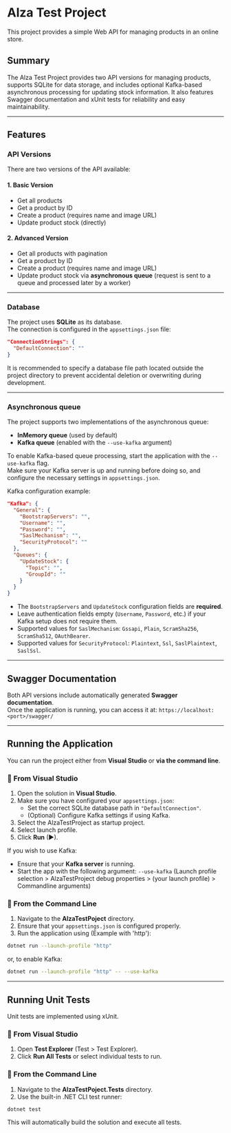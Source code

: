 ﻿# Alza Test Project

This project provides a simple Web API for managing products in an online store.

## Summary

The Alza Test Project provides two API versions for managing products, supports SQLite for data storage, and includes optional Kafka-based asynchronous processing for updating stock information.
It also features Swagger documentation and xUnit tests for reliability and easy maintainability.

---

## Features

### API Versions

There are two versions of the API available:

#### 1. Basic Version

- Get all products
- Get a product by ID
- Create a product (requires name and image URL)
- Update product stock (directly)

#### 2. Advanced Version

- Get all products with pagination
- Get a product by ID
- Create a product (requires name and image URL)
- Update product stock via **asynchronous queue** (request is sent to a queue and processed later by a worker)

---

### Database

The project uses **SQLite** as its database.  
The connection is configured in the `appsettings.json` file:

```json
"ConnectionStrings": {
  "DefaultConnection": ""
}
```

It is recommended to specify a database file path located outside the project directory to prevent accidental deletion or overwriting during development.

---

### Asynchronous queue

The project supports two implementations of the asynchronous queue:

- **InMemory queue** (used by default)
- **Kafka queue** (enabled with the `--use-kafka` argument)

To enable Kafka-based queue processing, start the application with the `--use-kafka` flag.  
Make sure your Kafka server is up and running before doing so, and configure the necessary settings in `appsettings.json`.

Kafka configuration example:

```json
"Kafka": {
  "General": {
    "BootstrapServers": "", 
    "Username": "", 
    "Password": "", 
    "SaslMechanism": "", 
    "SecurityProtocol": ""
  },
  "Queues": {
    "UpdateStock": {
      "Topic": "", 
      "GroupId": ""
    }
  }
}
```
- The `BootstrapServers` and `UpdateStock` configuration fields are **required**.  
- Leave authentication fields empty (`Username`, `Password`, etc.) if your Kafka setup does not require them.  
- Supported values for `SaslMechanism`: `Gssapi`, `Plain`, `ScramSha256`, `ScramSha512`, `OAuthBearer`.  
- Supported values for `SecurityProtocol`: `Plaintext`, `Ssl`, `SaslPlaintext`, `SaslSsl`.

---

## Swagger Documentation

Both API versions include automatically generated **Swagger documentation**.  
Once the application is running, you can access it at: ``` https://localhost:<port>/swagger/ ```

---

## Running the Application

You can run the project either from **Visual Studio** or **via the command line**.

### 🔹 From Visual Studio

1. Open the solution in **Visual Studio**.  
2. Make sure you have configured your `appsettings.json`:
   - Set the correct SQLite database path in `"DefaultConnection"`.
   - (Optional) Configure Kafka settings if using Kafka.
3. Select the AlzaTestProject as startup project.
4. Select launch profile.
5. Click **Run** (▶).

If you wish to use Kafka:

- Ensure that your **Kafka server** is running.
- Start the app with the following argument: ``` --use-kafka ``` (Launch profile selection > AlzaTestProject debug properties > (your launch profile) > Commandline arguments)

### 🔹 From the Command Line

1. Navigate to the **AlzaTestPoject** directory.  
2. Ensure that your `appsettings.json` is configured properly.  
3. Run the application using (Example with 'http'):

 ```bash
 dotnet run --launch-profile "http"
 ```
 or, to enable Kafka:
 ```bash
 dotnet run --launch-profile "http" -- --use-kafka
 ```

---

## Running Unit Tests

Unit tests are implemented using xUnit.

### 🔹 From Visual Studio

1. Open **Test Explorer** (Test > Test Explorer).
2. Click **Run All Tests** or select individual tests to run.

### 🔹 From the Command Line

1. Navigate to the **AlzaTestPoject.Tests** directory.
2. Use the built-in .NET CLI test runner:
```bash
dotnet test
```
This will automatically build the solution and execute all tests.